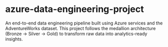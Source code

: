 # azure-data-engineering-project
An end-to-end data engineering pipeline built using Azure services and the AdventureWorks dataset. This project follows the medallion architecture (Bronze → Silver → Gold) to transform raw data into analytics-ready insights.
